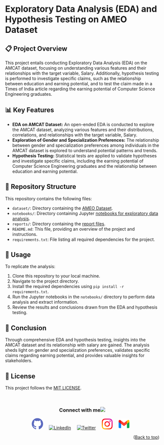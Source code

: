 # Exploratory Data Analysis (EDA) and Hypothesis Testing on AMEO Dataset

## 📋 Project Overview
This project entails conducting Exploratory Data Analysis (EDA) on the AMCAT dataset, focusing on understanding various features and their relationships with the target variable, Salary. Additionally, hypothesis testing is performed to investigate specific claims, such as the relationship between education and earning potential, and to test the claim made in a Times of India article regarding the earning potential of Computer Science Engineering graduates.

## 📊 Key Features
- **EDA on AMCAT Dataset:** An open-ended EDA is conducted to explore the AMCAT dataset, analyzing various features and their distributions, correlations, and relationships with the target variable, Salary.
- **Exploration of Gender and Specialization Preferences:** The relationship between gender and specialization preferences among individuals in the AMCAT dataset is explored to understand potential patterns and trends.
- **Hypothesis Testing:** Statistical tests are applied to validate hypotheses and investigate specific claims, including the earning potential of Computer Science Engineering graduates and the relationship between education and earning potential.

## 📂 Repository Structure

This repository contains the following files:
- `dataset/`: Directory containing the [AMEO Dataset](https://github.com/himanshu-03/Exploratory-Data-Analysis-of-AMEO-Dataset/tree/main/dataset).
- `notebooks/`: Directory containing Jupyter [notebooks for exploratory data analysis](https://github.com/himanshu-03/Exploratory-Data-Analysis-of-AMEO-Dataset/tree/main/notebooks).
- `reports/`: Directory containing the [report files](https://github.com/himanshu-03/Exploratory-Data-Analysis-of-AMEO-Dataset/tree/main/reports).
- `README.md`: This file, providing an overview of the project and instructions.
- `requirements.txt`: File listing all required dependencies for the project.

## 🚀 Usage
To replicate the analysis:
1. Clone this repository to your local machine.
2. Navigate to the project directory.
3. Install the required dependencies using `pip install -r requirements.txt`.
4. Run the Jupyter notebooks in the `notebooks/` directory to perform data analysis and extract information.
5. Review the results and conclusions drawn from the EDA and hypothesis testing.

## 📝 Conclusion 
Through comprehensive EDA and hypothesis testing, insights into the AMCAT dataset and its relationship with salary are gained. The analysis sheds light on gender and specialization preferences, validates specific claims regarding earning potential, and provides valuable insights for stakeholders.

## 🪪 License
This project follows the [MIT LICENSE](https://choosealicense.com/licenses/mit/).

<br />

<div align="center">
<h3> Connect with me<a href="https://gifyu.com/image/Zy2f"><img src="https://github.com/milaan9/milaan9/blob/main/Handshake.gif" width="50px"></a>
</h3> 
<p align="center">
    <a href="https://www.github.com/himanshu-03" target="_blank" rel="noreferrer"><img alt="Github" width="37px" src="https://github.com/himanshu-03/himanshu-03/raw/main/assets/socials/github.png"></a> &nbsp&nbsp&nbsp
    <a href="https://www.linkedin.com/in/agarwal-himanshu" target="_blank"><img alt="LinkedIn" width="35px" src="https://cdn.iconscout.com/icon/free/png-512/free-linkedin-189-721962.png?f=webp&w=256"></a> &nbsp&nbsp&nbsp
    <a href="https://twitter.com/hiimanshu_03" target="_blank"><img alt="Twitter" width="35px" src="https://freelogopng.com/images/all_img/1690643777twitter-x%20logo-png-white.png"></a> &nbsp&nbsp&nbsp
    <a href="https://www.instagram.com/_._hiimanshu_._" target="_blank"><img alt="Instagram" width="35px" src="https://github.com/himanshu-03/himanshu-03/raw/main/assets/socials/instagram.png"></a> &nbsp&nbsp&nbsp
    <a href="mailto:himanshuaaagarwal2002@gmail.com" target="_blank"><img alt="Gmail" width="35px" src="https://github.com/himanshu-03/himanshu-03/raw/main/assets/socials/gmail.png"></a>&nbsp&nbsp&nbsp
<p align="right">(<a href="#top">Back to top</a>)</p>
</p> 

